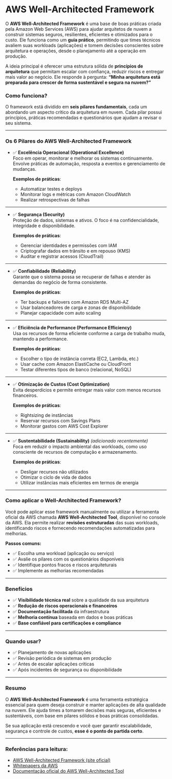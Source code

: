 # AWS Well-Architected Framework

O **AWS Well-Architected Framework** é uma base de boas práticas criada pela Amazon Web Services (AWS) para ajudar arquitetos de nuvem a construir sistemas seguros, resilientes, eficientes e otimizados para o custo. Ele funciona como um **guia prático**, permitindo que times técnicos avaliem suas workloads (aplicações) e tomem decisões conscientes sobre arquitetura e operações, desde o planejamento até a operação em produção.

A ideia principal é oferecer uma estrutura sólida de **princípios de arquitetura** que permitam escalar com confiança, reduzir riscos e entregar mais valor ao negócio. Ele responde à pergunta: **“Minha arquitetura está preparada para crescer de forma sustentável e segura na nuvem?”**

### Como funciona?

O framework está dividido em **seis pilares fundamentais**, cada um abordando um aspecto crítico da arquitetura em nuvem. Cada pilar possui princípios, práticas recomendadas e questionários que ajudam a revisar o seu sistema.

---

### Os 6 Pilares do AWS Well-Architected Framework

- ✅ **Excelência Operacional (Operational Excellence)**  
   Foco em operar, monitorar e melhorar os sistemas continuamente. Envolve práticas de automação, resposta a eventos e gerenciamento de mudanças.

  **Exemplos de práticas**:

  - Automatizar testes e deploys
  - Monitorar logs e métricas com Amazon CloudWatch
  - Realizar retrospectivas de falhas

---

- ✅ **Segurança (Security)**  
   Proteção de dados, sistemas e ativos. O foco é na confidencialidade, integridade e disponibilidade.

  **Exemplos de práticas**:

  - Gerenciar identidades e permissões com IAM
  - Criptografar dados em trânsito e em repouso (KMS)
  - Auditar e registrar acessos (CloudTrail)

---

- ✅ **Confiabilidade (Reliability)**  
   Garante que o sistema possa se recuperar de falhas e atender às demandas do negócio de forma consistente.

  **Exemplos de práticas**:

  - Ter backups e failovers com Amazon RDS Multi-AZ
  - Usar balanceadores de carga e zonas de disponibilidade
  - Planejar capacidade com auto scaling

---

- ✅ **Eficiência de Performance (Performance Efficiency)**  
   Usa os recursos de forma eficiente conforme a carga de trabalho muda, mantendo a performance.

  **Exemplos de práticas**:

  - Escolher o tipo de instância correta (EC2, Lambda, etc.)
  - Usar cache com Amazon ElastiCache ou CloudFront
  - Testar diferentes tipos de banco (relacional, NoSQL)

---

- ✅ **Otimização de Custos (Cost Optimization)**  
   Evita desperdícios e permite entregar mais valor com menos recursos financeiros.

  **Exemplos de práticas**:

  - Rightsizing de instâncias
  - Reservar recursos com Savings Plans
  - Monitorar gastos com AWS Cost Explorer

---

- ✅ **Sustentabilidade (Sustainability)** _(adicionado recentemente)_  
   Foca em reduzir o impacto ambiental das workloads, como uso consciente de recursos de computação e armazenamento.

  **Exemplos de práticas**:

  - Desligar recursos não utilizados
  - Otimizar o ciclo de vida de dados
  - Utilizar instâncias mais eficientes em termos de energia

---

### Como aplicar o Well-Architected Framework?

Você pode aplicar esse framework manualmente ou utilizar a ferramenta oficial da AWS chamada **AWS Well-Architected Tool**, disponível no console da AWS. Ela permite realizar **revisões estruturadas** das suas workloads, identificando riscos e fornecendo recomendações automatizadas para melhorias.

**Passos comuns:**

- ✅ Escolha uma workload (aplicação ou serviço)
- ✅ Avalie os pilares com os questionários disponíveis
- ✅ Identifique pontos fracos e riscos arquiteturais
- ✅ Implemente as melhorias recomendadas

---

### Benefícios

- ✅ **Visibilidade técnica real** sobre a qualidade da sua arquitetura
- ✅ **Redução de riscos operacionais e financeiros**
- ✅ **Documentação facilitada** da infraestrutura
- ✅ **Melhoria contínua** baseada em dados e boas práticas
- ✅ **Base confiável para certificações e compliance**

---

### Quando usar?

- ✅ Planejamento de novas aplicações
- ✅ Revisão periódica de sistemas em produção
- ✅ Antes de escalar aplicações críticas
- ✅ Após incidentes de segurança ou disponibilidade

---

### Resumo

O **AWS Well-Architected Framework** é uma ferramenta estratégica essencial para quem deseja construir e manter aplicações de alta qualidade na nuvem. Ele ajuda times a tomarem decisões mais seguras, eficientes e sustentáveis, com base em pilares sólidos e boas práticas consolidadas.

Se sua aplicação está crescendo e você quer garantir escalabilidade, segurança e controle de custos, **esse é o ponto de partida certo**.

---

### Referências para leitura:

- [AWS Well-Architected Framework (site oficial)](https://aws.amazon.com/pt/architecture/well-architected/)
- [Whitepapers da AWS](https://aws.amazon.com/whitepapers/)
- [Documentação oficial do AWS Well-Architected Tool](https://docs.aws.amazon.com/wellarchitected/latest/userguide/intro.html)
